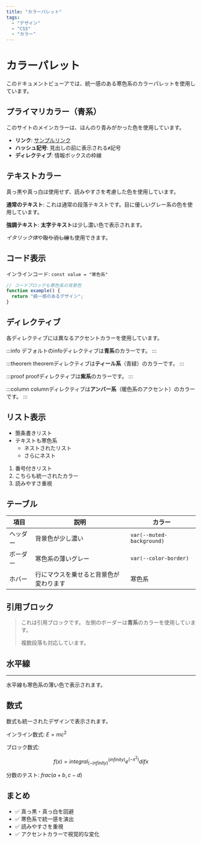 ```yaml
---
title: "カラーパレット"
tags:
  - "デザイン"
  - "CSS"
  - "カラー"
---
```


# カラーパレット

このドキュメントビューアでは、統一感のある寒色系のカラーパレットを使用しています。

## プライマリカラー（青系）

このサイトのメインカラーは、ほんのり青みがかった色を使用しています。

- **リンク**: [サンプルリンク](#)
- **ハッシュ記号**: 見出しの前に表示される`#`記号
- **ディレクティブ**: 情報ボックスの枠線

## テキストカラー

真っ黒や真っ白は使用せず、読みやすさを考慮した色を使用しています。

**通常のテキスト**: これは通常の段落テキストです。目に優しいグレー系の色を使用しています。

**強調テキスト**: **太字テキスト**は少し濃い色で表示されます。

*イタリック体*や~~取り消し線~~も使用できます。

## コード表示

インラインコード: `const value = "寒色系"`

```typescript
// コードブロックも寒色系の背景色
function example() {
  return "統一感のあるデザイン";
}
```

## ディレクティブ

各ディレクティブには異なるアクセントカラーを使用しています。

:::info
デフォルトのinfoディレクティブは**青系**のカラーです。
:::

:::theorem
theoremディレクティブは**ティール系**（青緑）のカラーです。
:::

:::proof
proofディレクティブは**紫系**のカラーです。
:::

:::column
columnディレクティブは**アンバー系**（暖色系のアクセント）のカラーです。
:::

## リスト表示

- 箇条書きリスト
- テキストも寒色系
  - ネストされたリスト
  - さらにネスト

1. 番号付きリスト
2. こちらも統一されたカラー
3. 読みやすさ重視

## テーブル

| 項目 | 説明 | カラー |
|------|------|--------|
| ヘッダー | 背景色が少し濃い | `var(--muted-background)` |
| ボーダー | 寒色系の薄いグレー | `var(--color-border)` |
| ホバー | 行にマウスを乗せると背景色が変わります | 寒色系 |

## 引用ブロック

> これは引用ブロックです。
> 左側のボーダーは**青系**のカラーを使用しています。
>
> 複数段落も対応しています。

## 水平線

---

水平線も寒色系の薄い色で表示されます。

## 数式

数式も統一されたデザインで表示されます。

インライン数式: $E = mc^2$

ブロック数式:

$$
f(x) = integral_(-infinity)^(infinity) e^(-x^2) dif x
$$

分数のテスト: $frac(a + b, c - d)$

## まとめ

- ✅ 真っ黒・真っ白を回避
- ✅ 寒色系で統一感を演出
- ✅ 読みやすさを重視
- ✅ アクセントカラーで視覚的な変化
